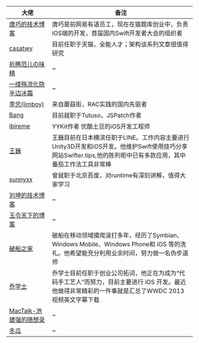 | 大佬  |  备注  |
| ---  |  ---   | 
|   [唐巧的技术博客](http://blog.devtang.com)  |  唐巧是前网易有道员工，现在在猿题库创业中，负责iOS端的开发，首届国内Swift开发者大会的组织者   |
|   [casatwy](https://casatwy.com)   |   目前任职于天猫，全能人才；架构谈系列文章很值得研究   |
|   [折腾范儿の味精](http://awhisper.github.io/)   |   ~   |
|   [一缕殇流化隐半边冰霜](https://halfrost.com/)   |   ~   |
|   [李忠(limboy)](http://limboy.me)   |   来自蘑菇街，RAC实践的国内先驱者   |
|   [Bang](http://blog.cnbang.net/)  |   目前就职于Tutuso，JSPatch作者   |
|   [ibireme](http://blog.ibireme.com)   |   YYKit作者 优酷土豆的iOS开发工程师   |
|   [王巍](https://onevcat.com/#blog)   |   王巍目前在日本横滨任职于LINE。工作内容主要进行Unity3D开发和iOS开发。他维护Swift使用技巧分享网站Swifter.tips,他的陈列柜中已有多款应用，其中番茄工作法工具非常棒   |
|   [sunnyxx](http://blog.sunnyxx.com/)   |   曾就职于北京百度，对runtime有深刻讲解，值得大家学习   |
|   [刘坤的技术博客](https://blog.cnbluebox.com)   |   ~  |
|   [玉令天下的博客](http://yulingtianxia.com)    |    ~    |
|  [破船之家](http://beyondvincent.com)    |   破船在移动领域摸爬滚打多年，经历了Symbian、Windows Mobile、Windows Phone和 iOS 等的洗礼。他希望能充分利用业余时间，努力做一名伪步道师   |
|   [乔学士](http://joeyio.com/)   |   乔学士目前任职于创业公司拓词，他正在为成为“代码手工艺人”而努力，目前主要进行 iOS 开发。最近他做得非常精彩的一件事就是汇总了WWDC 2013 视频英文字幕下载   |
|   [MacTalk-池建强的随想录](http://macshuo.com)   |   ~   |
 |   [冬瓜](http://www.desgard.com/)   |    ~  |
